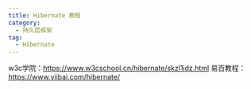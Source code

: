```yaml
---
title: Hibernate 教程
category:
  - 持久层框架
tag:
  - Hibernate
---
```



w3c学院：https://www.w3cschool.cn/hibernate/skzl1idz.html
易百教程：https://www.yiibai.com/hibernate/